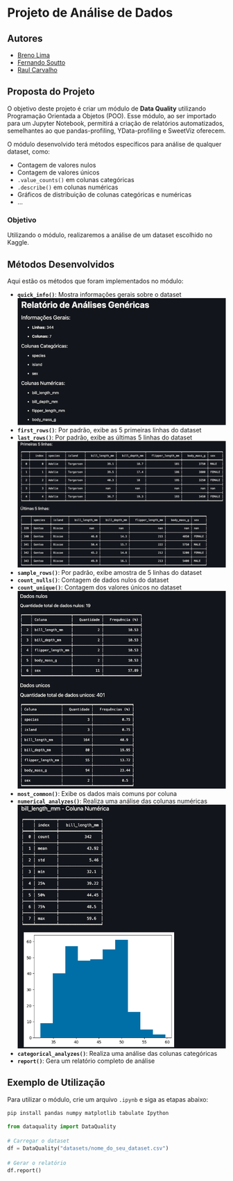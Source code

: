 # Projeto de Análise de Dados

## Autores
- [Breno Lima](https://github.com/BrenoLima54/)
- [Fernando Soutto](https://github.com/FeSoutto)
- [Raul Carvalho](https://github.com/raulcrvlh/)

## Proposta do Projeto

O objetivo deste projeto é criar um módulo de **Data Quality** utilizando Programação Orientada a Objetos (POO). Esse módulo, ao ser importado para um Jupyter Notebook, permitirá a criação de relatórios automatizados, semelhantes ao que pandas-profiling, YData-profiling e SweetViz oferecem.

O módulo desenvolvido terá métodos específicos para análise de qualquer dataset, como:

- Contagem de valores nulos
- Contagem de valores únicos
- `.value_counts()` em colunas categóricas
- `.describe()` em colunas numéricas
- Gráficos de distribuição de colunas categóricas e numéricas
- ...

### Objetivo

Utilizando o módulo, realizaremos a análise de um dataset escolhido no Kaggle.

## Métodos Desenvolvidos

Aqui estão os métodos que foram implementados no módulo:

- **`quick_info()`**: Mostra informações gerais sobre o dataset
![image](images/quick_info.png)
- **`first_rows()`**: Por padrão, exibe as 5 primeiras linhas do dataset
- **`last_rows()`**: Por padrão, exibe as últimas 5 linhas do dataset
![image](images/first_rows_and_last_rows.png)
- **`sample_rows()`**: Por padrão, exibe amostra de 5 linhas do dataset
- **`count_nulls()`**: Contagem de dados nulos do dataset
- **`count_unique()`**: Contagem dos valores únicos no dataset
![image](images/count_nulls_and_count_unique.png)
- **`most_common()`**: Exibe os dados mais comuns por coluna
- **`numerical_analyzes()`**: Realiza uma análise das colunas numéricas
![image](images/numerical_analyzes.png)
- **`categorical_analyzes()`**: Realiza uma análise das colunas categóricas
- **`report()`**: Gera um relatório completo de análise

## Exemplo de Utilização

Para utilizar o módulo, crie um arquivo `.ipynb` e siga as etapas abaixo:

```bash
pip install pandas numpy matplotlib tabulate Ipython
```

```python
from dataquality import DataQuality

# Carregar o dataset
df = DataQuality("datasets/nome_do_seu_dataset.csv")

# Gerar o relatório
df.report()
